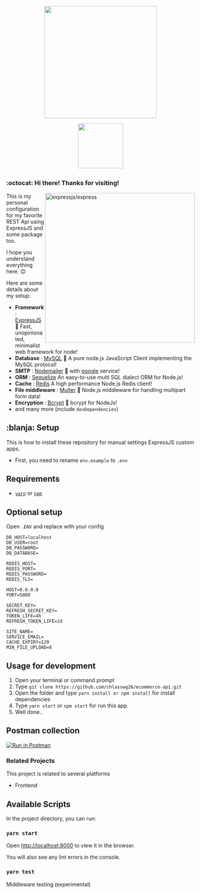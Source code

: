 <p align="center"><a name="top" href="#octocat-hi-there-thanks-for-visiting-"><img width="300" src="https://i.ibb.co/QPDKFd4/Group-1158.png"></a></p>

<p align="center">
<a href="#blanja--setup"><img width="120px" style="padding: 0 10px;" src="https://i.ibb.co/b5DYRxb/setup.png"></a>
</p>

##  
### :octocat: Hi there! Thanks for visiting! <img alt="" align="right" src="https://badges.pufler.dev/visits/chlasswg26/ecommerce-api?style=flat-square&label=&color=success&logo=GitHub&logoColor=white&labelColor=373e4d"/>

<a href="https://github.com/expressjs/express"><img src="https://i.cloudup.com/zfY6lL7eFa-3000x3000.png" alt="expressjs/express" align="right" width="400px"></a>

This is my personal configuration for my favorite REST Api using ExpressJS and some package too.

I hope you understand everything here. :wink:

Here are some details about my setup:
- **Framework**                           : [ExpressJS](https://expressjs.com/en/starter/installing.html) :art: Fast, unopinionated, minimalist web framework for node!
- **Database**                           : [MySQL](https://github.com/mysqljs/mysql) :blossom: A pure node.js JavaScript Client implementing the MySQL protocol!
- **SMTP**                        : [Nodemailer](https://github.com/nodemailer/nodemailer) :shell: with [google](https://support.google.com/mail/answer/7126229?hl=en) service!
- **ORM**                     : [Sequelize](https://github.com/sequelize/sequelize) An easy-to-use multi SQL dialect ORM for Node.js!
- **Cache**                 : [Redis](https://github.com/NodeRedis/node-redis) A high performance Node.js Redis client!
- **File middleware**                        : [Multer](https://github.com/expressjs/multer) :shaved_ice: Node.js middleware for handling multipart form data!
- **Encryption**                   : [Bcrypt](https://github.com/kelektiv/node.bcrypt.js) :doughnut: bcrypt for NodeJs!
- and many more (include `devDependencies`)
  
## :blanja: Setup
This is how to install these repository for manual settings ExpressJS custom apps.


- First, you need to rename `env.example` to `.env`


## Requirements

* [`yarn`](https://yarnpkg.com/getting-started/install) or [`npm`](https://www.npmjs.com/)

## Optional setup

Open `.ENV` and replace with your config

```shell
DB_HOST=localhost
DB_USER=root
DB_PASSWORD=
DB_DATABASE=

REDIS_HOST=
REDIS_PORT=
REDIS_PASSWORD=
REDIS_TLS=

HOST=0.0.0.0
PORT=5000

SECRET_KEY=
REFRESH_SECRET_KEY=
TOKEN_LIFE=4h
REFRESH_TOKEN_LIFE=1d

SITE_NAME=
SERVICE_EMAIL=
CACHE_EXPIRY=120
MIN_FILE_UPLOAD=8
```

## Usage for development

1. Open your terminal or command prompt
2. Type `git clone https://github.com/chlasswg26/ecommerce-api.git`
3. Open the folder and type `yarn install or npm install` for install dependencies
6. Type `yarn start` or `npm start` for run this app.
7. Well done..

## Postman collection

[![Run in Postman](https://run.pstmn.io/button.svg)](https://app.getpostman.com/run-collection/69e7aa999539ea14e9d7)


### Related Projects
This project is related to several platforms

* Frontend

## Available Scripts

In the project directory, you can run:

### `yarn start`

Open [http://localhost:8000](http://localhost:8000) to view it in the browser.

You will also see any lint errors in the console.

### `yarn test`

Middleware testing (experimental)
